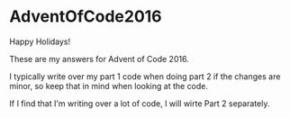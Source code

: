 # AdventOfCode2016

Happy Holidays!

These are my answers for Advent of Code 2016.

I typically write over my part 1 code when doing part 2 if the changes are minor, so keep that in mind when looking at the code.

If I find that I'm writing over a lot of code, I will wirte Part 2 separately.

